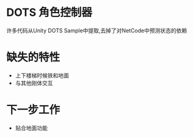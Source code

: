 # DOTS 角色控制器
许多代码从Unity DOTS Sample中提取,去掉了对NetCode中预测状态的依赖

# 缺失的特性
* 上下楼梯时候铁和地面
* 与其他刚体交互

# 下一步工作
* 贴合地面功能